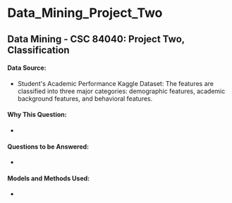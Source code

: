 # Data_Mining_Project_Two
## Data Mining - CSC 84040: Project Two, Classification

#### Data Source:
* Student's Academic Performance Kaggle Dataset:
  The features are classified into three major categories: demographic features, academic background features, and behavioral features.
   
#### Why This Question:
*

#### Questions to be Answered:
* 

#### Models and Methods Used:
* 
